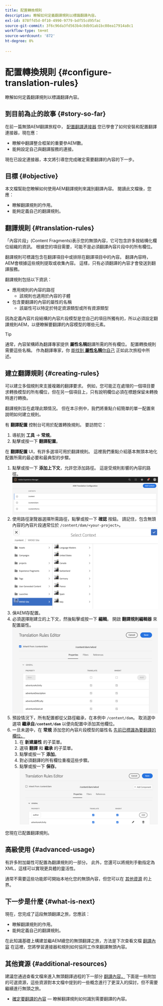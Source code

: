 ```yaml
---
title: 配置轉換規則
description: 瞭解如何定義翻譯規則以標識翻譯內容。
exl-id: 878ffd5d-0f10-4990-9779-bdf55cd95fac
source-git-commit: 3f6c96da3fd563b4c8db91ab1bc08ea17914a8c1
workflow-type: tm+mt
source-wordcount: '872'
ht-degree: 0%

---
```


# 配置轉換規則 {#configure-translation-rules}

瞭解如何定義翻譯規則以標識翻譯內容。

## 到目前為止的故事 {#story-so-far}

在前一篇無頭AEM翻譯旅程中， [配置翻譯連接器](configure-connector.md) 您已學會了如何安裝和配置翻譯連接器，現在應：

* 瞭解中翻譯整合框架的重要參AEM數。
* 能夠設定自己與翻譯服務的連接。

現在已設定連接器，本文將引導您完成確定需要翻譯的內容的下一步。

## 目標 {#objective}

本文檔幫助您瞭解如何使用AEM翻譯規則來識別翻譯內容。 閱讀此文檔後，您應：

* 瞭解翻譯規則的作用。
* 能夠定義自己的翻譯規則。

## 翻譯規則 {#translation-rules}

「內容片段」(Content Fragments)表示您的無頭內容，它可包含許多按結構化欄位組織的資訊。 根據您的項目需要，可能不是必須翻譯內容片段中的所有欄位。

翻譯規則可標識包含在翻譯項目中或排除在翻譯項目中的內容。 翻譯內容時，AEM會根據這些規則提取或收集內容。 這樣，只有必須翻譯的內容才會發送到翻譯服務。

翻譯規則包括以下資訊：

* 應用規則的內容的路徑
   * 該規則也適用於內容的子體
* 包含要翻譯的內容的屬性的名稱
   * 該屬性可以特定於特定資源類型或所有資源類型

因為定義內容片段結構的內容片段模型是您自己的項目所獨有的，所以必須設定翻譯規則AEM，以便瞭解要翻譯的內容模型的哪些元素。

>[!TIP]
>
>通常，內容架構師為翻譯專家提供 **屬性名稱**&#x200B;翻譯所需的所有欄位。 配置轉換規則需要這些名稱。 作為翻譯專家，你 [能找到 **屬性名稱**&#x200B;你自己](getting-started.md#content-modlels) 正如此次旅程中所述。

## 建立翻譯規則 {#creating-rules}

可以建立多個規則來支援複雜的翻譯要求。 例如，您可能正在處理的一個項目要求轉換模型的所有欄位，但在另一個項目上，只有說明欄位必須在標題保留未轉換時進行轉換。

翻譯規則旨在處理此類情況。 但在本示例中，我們將重點介紹簡單的單一配置來說明如何建立規則。

有 **翻譯配置** 控制台可用於配置轉換規則。 要訪問它：

1. 導航到 **工具** -> **常規**。
1. 點擊或按一下 **翻譯配置**。

在 **翻譯配置** UI，有許多選項可用於翻譯規則。 這裡我們重點介紹基本無頭本地化配置所需的最必要和最典型的步驟。

1. 點擊或按一下 **添加上下文**，允許您添加路徑。 這是受規則影響的內容的路徑。
   ![添加上下文](assets/add-translation-context.png)
1. 使用路徑瀏覽器選擇所需路徑，點擊或按一下 **確認** 按鈕。 請記住，包含無頭內容的內容片段通常位於 `/content/dam/<your-project>`。
   ![選擇路徑](assets/select-context.png)
1. 保AEM存配置。
1. 必須選擇剛建立的上下文，然後點擊或按一下 **編輯**。 開啟 **翻譯規則編輯器** 來配置屬性。
   ![翻譯規則編輯器](assets/translation-rules-editor.png)
1. 預設情況下，所有配置都從父路徑繼承，在本例中 `/content/dam`。 取消選中選項 **繼承自`/content/dam`** 以便向配置中添加其他欄位。
1. 一旦未選中，在 **常規** 添加您的內容片段模型的屬性名 [先前已標識為要翻譯的欄位。](getting-started.md#content-models)
   1. 在 **新建屬性** 的子菜單。
   1. 選項 **翻譯** 和 **繼承** 的子菜單。
   1. 點擊或按一下 **添加**。
   1. 對必須翻譯的所有欄位重複這些步驟。
   1. 點擊或按一下 **保存**。
      ![添加屬性](assets/add-property.png)

您現在已配置翻譯規則。

## 高級使用 {#advanced-usage}

有許多附加屬性可配置為翻譯規則的一部分。 此外，您還可以將規則手動指定為XML，這樣可以實現更具體的靈活性。

通常不需要這些功能即可開始本地化您的無頭內容，但您可以在 [其他資源](#additional-resources) 的上界。

## 下一步是什麼 {#what-is-next}

現在，您完成了這段無頭翻譯之旅，您應該：

* 瞭解翻譯規則的作用。
* 能夠定義自己的翻譯規則。

在此知識基礎上構建並繼AEM續您的無頭翻譯之旅，方法是下次查看文檔 [翻譯內容](translate-content.md) 在這裡，您將學習連接器和規則如何協同工作來翻譯無頭內容。

## 其他資源 {#additional-resources}

建議您通過查看文檔來進入無頭翻譯過程的下一部分 [翻譯內容，](translate-content.md) 下面是一些附加的可選資源，這些資源對本文檔中提到的一些概念進行了更深入的探討，但不需要繼續進行無頭之旅。

* [確定要翻譯的內容](/help/sites-cloud/administering/translation/rules.md)  — 瞭解翻譯規則如何識別需要翻譯的內容。
